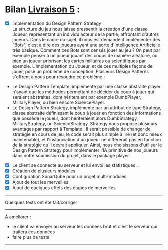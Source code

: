 # Bilan [Livraison 5](https://github.com/uca-m1informatique-softeng/M1-S1-7W-vamos/milestone/6) :

- [X] Implementation du Design Pattern Strategy :   
La structure du jeu nous laisse pressentir la création d'une classe Joueur, représentant un individu acteur de la partie, affrontant d'autres joueurs.
Dans le cadre du sujet, il nous est demandé d'implémenter des "Bots", c'est à dire des joueurs ayant une sorte d'Intelligence Artificielle très basique.
Comment ces Bots sont censés jouer au jeu ? On peut par exemple penser à un joueur jouant des coups de manière aléatoire, ou bien un joueur priorisant les cartes militaires ou scientifiques par exemple.
L'implémentation du Joueur, et de ces multiples façons de jouer, pose un problème de conception. Plusieurs Design Patterns s'offrent à nous pour résoudre ce problème :
- Le Design Pattern Template, implémenté par une classe abstraite player n'ayant que les méthodes permettant de décider du coup à jouer qui seraient abstraites, dont hériteraient par exemple DumbPlayer, MilitaryPlayer, ou bien encore SciencePlayer.
- Le Design Pattern Strategy, implémenté par un attribut de type Strategy, classe abstraite définissant le coup à jouer en fonction des informations que possède le joueur, dont hériteraient alors DumbStrategy, MilitaryStrategy, ou ScienceStrategy.
Strategy nous propose plusieurs avantages par rapport à Template : Il serait possible de changer de stratégie en cours de jeu, le code serait plus simple à lire (et donc mieux maintenable), et l'instanciation d'un joueur ne diffèrerait pas en fonction de la stratégie qu'il devrait appliquer.
Ainsi, nous choisissons d'utiliser le Design Pattern Strategy pour implémenter l'IA primitive de nos joueurs dans notre soumission du projet, dans le package player.
- [X] Le client se connecte au serveur et lui envoi les statistiques .
- [X] Création de plusieurs modules
- [X] Configuration SonarQube pour un projet multi-modules 
- [X] Ajout de tout les merveilles
- [X] Ajout de quelques effets des étapes de merveilles

-----------------------------------------------
Quelques tests ont éte fait/corriger
  
-----------------------------------------------
À améliorer : 
- le client va envoyer au serveur les données brut et c'est le serveur qui traitera ces données
- faire plus de tests
-----------------------------------------------